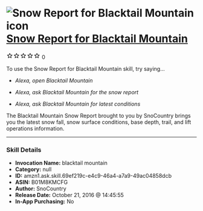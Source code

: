 # &nbsp;<img src="skill_icon" alt="Snow Report for Blacktail Mountain icon" width="36"> [Snow Report for Blacktail Mountain](http://alexa.amazon.com/#skills/amzn1.ask.skill.69ef219c-e4c9-46a4-a7a9-49ac04858dcb)
![0 stars](../../images/ic_star_border_black_18dp_1x.png)![0 stars](../../images/ic_star_border_black_18dp_1x.png)![0 stars](../../images/ic_star_border_black_18dp_1x.png)![0 stars](../../images/ic_star_border_black_18dp_1x.png)![0 stars](../../images/ic_star_border_black_18dp_1x.png) 0

To use the Snow Report for Blacktail Mountain skill, try saying...

* *Alexa, open Blacktail Mountain*

* *Alexa, ask Blacktail Mountain for the snow report*

* *Alexa, ask Blacktail Mountain for latest conditions*

The Blacktail Mountain Snow Report brought to you by SnoCountry brings you the latest snow fall, snow surface conditions,  base depth, trail, and lift operations information.

***

### Skill Details

* **Invocation Name:** blacktail mountain
* **Category:** null
* **ID:** amzn1.ask.skill.69ef219c-e4c9-46a4-a7a9-49ac04858dcb
* **ASIN:** B01M8KMCFG
* **Author:** SnoCountry
* **Release Date:** October 21, 2016 @ 14:45:55
* **In-App Purchasing:** No
